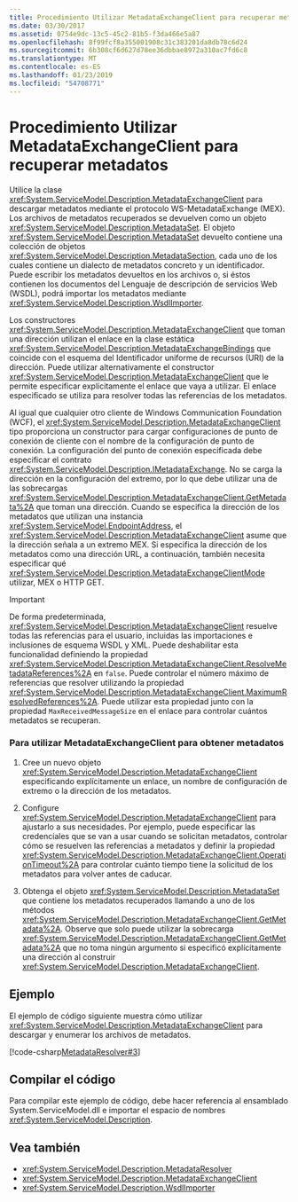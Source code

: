 ```yaml
---
title: Procedimiento Utilizar MetadataExchangeClient para recuperar metadatos
ms.date: 03/30/2017
ms.assetid: 0754e9dc-13c5-45c2-81b5-f3da466e5a87
ms.openlocfilehash: 8f99fcf8a355001908c31c383201da8db78c6d24
ms.sourcegitcommit: 6b308cf6d627d78ee36dbbae8972a310ac7fd6c8
ms.translationtype: MT
ms.contentlocale: es-ES
ms.lasthandoff: 01/23/2019
ms.locfileid: "54708771"
---
```

# <a name="how-to-use-metadataexchangeclient-to-retrieve-metadata"></a>Procedimiento Utilizar MetadataExchangeClient para recuperar metadatos
Utilice la clase <xref:System.ServiceModel.Description.MetadataExchangeClient> para descargar metadatos mediante el protocolo WS-MetadataExchange (MEX). Los archivos de metadatos recuperados se devuelven como un objeto <xref:System.ServiceModel.Description.MetadataSet>. El objeto <xref:System.ServiceModel.Description.MetadataSet> devuelto contiene una colección de objetos <xref:System.ServiceModel.Description.MetadataSection>, cada uno de los cuales contiene un dialecto de metadatos concreto y un identificador. Puede escribir los metadatos devueltos en los archivos o, si éstos contienen los documentos del Lenguaje de descripción de servicios Web (WSDL), podrá importar los metadatos mediante <xref:System.ServiceModel.Description.WsdlImporter>.  
  
 Los constructores <xref:System.ServiceModel.Description.MetadataExchangeClient> que toman una dirección utilizan el enlace en la clase estática <xref:System.ServiceModel.Description.MetadataExchangeBindings> que coincide con el esquema del Identificador uniforme de recursos (URI) de la dirección. Puede utilizar alternativamente el constructor <xref:System.ServiceModel.Description.MetadataExchangeClient> que le permite especificar explícitamente el enlace que vaya a utilizar. El enlace especificado se utiliza para resolver todas las referencias de los metadatos.  
  
 Al igual que cualquier otro cliente de Windows Communication Foundation (WCF), el <xref:System.ServiceModel.Description.MetadataExchangeClient> tipo proporciona un constructor para cargar configuraciones de punto de conexión de cliente con el nombre de la configuración de punto de conexión. La configuración del punto de conexión especificada debe especificar el contrato <xref:System.ServiceModel.Description.IMetadataExchange>. No se carga la dirección en la configuración del extremo, por lo que debe utilizar una de las sobrecargas <xref:System.ServiceModel.Description.MetadataExchangeClient.GetMetadata%2A> que toman una dirección. Cuando se especifica la dirección de los metadatos que utilizan una instancia <xref:System.ServiceModel.EndpointAddress>, el <xref:System.ServiceModel.Description.MetadataExchangeClient> asume que la dirección señala a un extremo MEX. Si especifica la dirección de los metadatos como una dirección URL, a continuación, también necesita especificar qué <xref:System.ServiceModel.Description.MetadataExchangeClientMode> utilizar, MEX o HTTP GET.  
  
> [!IMPORTANT]
>  De forma predeterminada, <xref:System.ServiceModel.Description.MetadataExchangeClient> resuelve todas las referencias para el usuario, incluidas las importaciones e inclusiones de esquema WSDL y XML. Puede deshabilitar esta funcionalidad definiendo la propiedad <xref:System.ServiceModel.Description.MetadataExchangeClient.ResolveMetadataReferences%2A> en `false`. Puede controlar el número máximo de referencias que resolver utilizando la propiedad <xref:System.ServiceModel.Description.MetadataExchangeClient.MaximumResolvedReferences%2A>. Puede utilizar esta propiedad junto con la propiedad `MaxReceivedMessageSize` en el enlace para controlar cuántos metadatos se recuperan.  
  
### <a name="to-use-metadataexchangeclient-to-obtain-metadata"></a>Para utilizar MetadataExchangeClient para obtener metadatos  
  
1.  Cree un nuevo objeto <xref:System.ServiceModel.Description.MetadataExchangeClient> especificando explícitamente un enlace, un nombre de configuración de extremo o la dirección de los metadatos.  
  
2.  Configure <xref:System.ServiceModel.Description.MetadataExchangeClient> para ajustarlo a sus necesidades. Por ejemplo, puede especificar las credenciales que se van a usar cuando se solicitan metadatos, controlar cómo se resuelven las referencias a metadatos y definir la propiedad <xref:System.ServiceModel.Description.MetadataExchangeClient.OperationTimeout%2A> para controlar cuánto tiempo tiene la solicitud de los metadatos para volver antes de caducar.  
  
3.  Obtenga el objeto <xref:System.ServiceModel.Description.MetadataSet> que contiene los metadatos recuperados llamando a uno de los métodos <xref:System.ServiceModel.Description.MetadataExchangeClient.GetMetadata%2A>. Observe que solo puede utilizar la sobrecarga <xref:System.ServiceModel.Description.MetadataExchangeClient.GetMetadata%2A> que no toma ningún argumento si especificó explícitamente una dirección al construir <xref:System.ServiceModel.Description.MetadataExchangeClient>.  
  
## <a name="example"></a>Ejemplo  
 El ejemplo de código siguiente muestra cómo utilizar <xref:System.ServiceModel.Description.MetadataExchangeClient> para descargar y enumerar los archivos de metadatos.  

 [!code-csharp[MetadataResolver#3](../../../../samples/snippets/csharp/VS_Snippets_CFX/metadataresolver/cs/client.cs#3)]  

## <a name="compiling-the-code"></a>Compilar el código  
 Para compilar este ejemplo de código, debe hacer referencia al ensamblado System.ServiceModel.dll e importar el espacio de nombres <xref:System.ServiceModel.Description>.  
  
## <a name="see-also"></a>Vea también
- <xref:System.ServiceModel.Description.MetadataResolver>
- <xref:System.ServiceModel.Description.MetadataExchangeClient>
- <xref:System.ServiceModel.Description.WsdlImporter>
